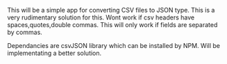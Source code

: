 This will be a simple app for converting CSV files to JSON type.
This is a very rudimentary solution for this. Wont work if csv headers have spaces,quotes,double commas.
This will only work if fields are separated by commas.

Dependancies are csvJSON library which can be installed by NPM.
Will be implementating a better solution.
